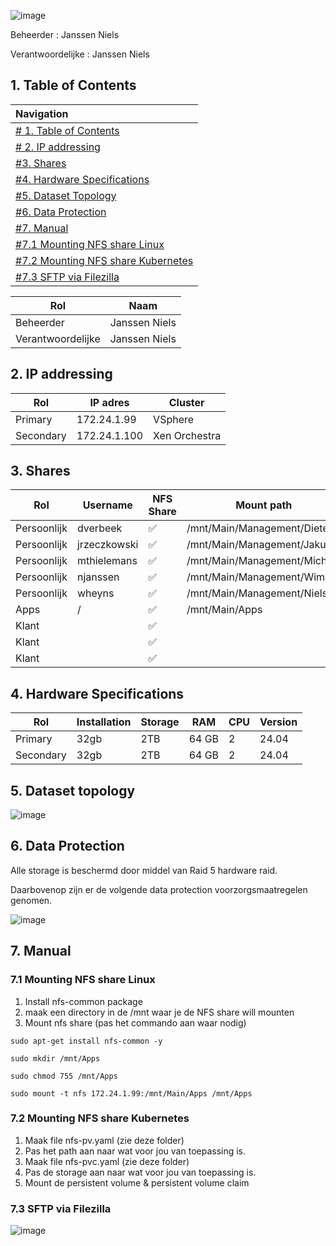 ![image](https://github.com/michaelthielemans/ProjectHosting/assets/119003253/818125a7-a61a-43bf-9510-b625ca707e70)

Beheerder : Janssen Niels

Verantwoordelijke : Janssen Niels

## 1. Table of Contents 

| Navigation |             
| :-------------------------------------------------  |
| [# 1. Table of Contents](#1-table-of-contents)             |
| [# 2. IP addressing](#2-ip-addressing)  |
| [#3. Shares](#3-shares)                     |
| [#4. Hardware Specifications](#4-hardware-specifications)       |
| [#5. Dataset Topology](#5-dataset-topology)         |
| [#6. Data Protection](#6-data-protection)     |
| [#7. Manual](#52-manual)           |
| [#7.1 Mounting NFS share Linux](#6-mounting-nfs-share-linux)         |
| [#7.2 Mounting NFS share Kubernetes](#6-mounting-nfs-share-kubernetes)         |
| [#7.3 SFTP via Filezilla](#6-sftp-via-filezilla)         |

| Rol               | Naam          |
| ----------------- | ------------- |
| Beheerder         | Janssen Niels |
| Verantwoordelijke | Janssen Niels |
## 2. IP addressing

| Rol       | IP adres     | Cluster       |
| --------- | ------------ | ------------- |
| Primary   | 172.24.1.99  | VSphere       |
| Secondary | 172.24.1.100 | Xen Orchestra |
## 3. Shares 

| Rol         | Username     | NFS Share | Mount path                   | SFTP Share |     |
| ----------- | ------------ | --------- | ---------------------------- | ---------- | --- |
| Persoonlijk | dverbeek     | ✅         | /mnt/Main/Management/Dieter  | ✅          |     |
| Persoonlijk | jrzeczkowski | ✅         | /mnt/Main/Management/Jakub   | ✅          |     |
| Persoonlijk | mthielemans  | ✅         | /mnt/Main/Management/Michael | ✅          |     |
| Persoonlijk | njanssen     | ✅         | /mnt/Main/Management/Wim     | ✅          |     |
| Persoonlijk | wheyns       | ✅         | /mnt/Main/Management/Niels   | ✅          |     |
| Apps        | /            | ✅         | /mnt/Main/Apps               | ❌          |     |
| Klant       |              | ✅         |                              | ✅          |     |
| Klant       |              | ✅         |                              | ✅          |     |
| Klant       |              | ✅         |                              | ✅          |     |

## 4. Hardware Specifications 

| Rol       | Installation | Storage | RAM   | CPU | Version |
| --------- | ------------ | ------- | ----- | --- | ------- |
| Primary   | 32gb         | 2TB     | 64 GB | 2   | 24.04   |
| Secondary | 32gb         | 2TB     | 64 GB | 2   | 24.04   |

## 5. Dataset topology

![image](https://github.com/michaelthielemans/ProjectHosting/assets/119003253/525781df-08aa-43b2-ba4d-ed0801987cd9)


## 6. Data Protection 

Alle storage is beschermd door middel van Raid 5 hardware raid. 

Daarbovenop zijn er de volgende data protection voorzorgsmaatregelen genomen.  

![image](https://github.com/michaelthielemans/ProjectHosting/assets/119003253/9bfc0883-4625-4ae3-ad49-a384650e0e42)

## 7. Manual

### 7.1 Mounting NFS share Linux 

1. Install nfs-common package
2. maak een directory in de /mnt waar je de NFS share will mounten
3. Mount nfs share (pas het commando aan waar nodig)

```sudo apt-get install nfs-common -y```

```sudo mkdir /mnt/Apps```

```sudo chmod 755 /mnt/Apps```

```sudo mount -t nfs 172.24.1.99:/mnt/Main/Apps /mnt/Apps```

### 7.2 Mounting NFS share Kubernetes

1. Maak file nfs-pv.yaml (zie deze folder)
2. Pas het path aan naar wat voor jou van toepassing is. 
3. Maak file nfs-pvc.yaml (zie deze folder)
4. Pas de storage aan naar wat voor jou van toepassing is. 
5. Mount de persistent volume & persistent volume claim

### 7.3 SFTP via Filezilla

![image](https://github.com/michaelthielemans/ProjectHosting/assets/119003253/f66a3d27-365f-4d26-8b5f-bbf87e516f33)
